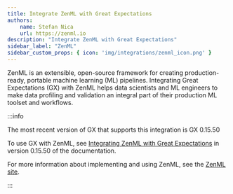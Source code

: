 ```yaml
---
title: Integrate ZenML with Great Expectations
authors:
    name: Stefan Nica
    url: https://zenml.io
description: "Integrate ZenML with Great Expectations"
sidebar_label: "ZenML"
sidebar_custom_props: { icon: 'img/integrations/zenml_icon.png' }
---
```


ZenML is an extensible, open-source framework for creating production-ready, portable machine learning (ML) pipelines.  Integrating Great Expectations (GX) with ZenML helps data scientists and ML engineers to make data profiling and validation an integral part of their
production ML toolset and workflows.

:::info 

The most recent version of GX that supports this integration is GX 0.15.50

To use GX with ZenML, see [Integrating ZenML with Great Expectations](/docs/0.15.50/integrations/integration_zenml) in version 0.15.50 of the documentation.

For more information about implementing and using ZenML, see the [ZenML site](https://docs.zenml.io/).

:::


